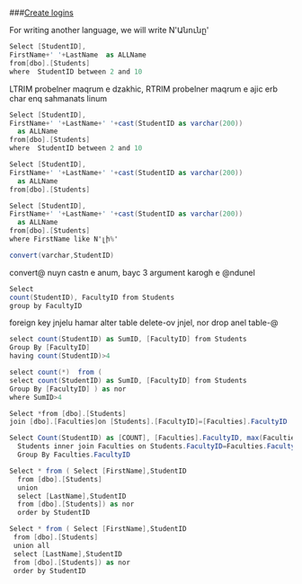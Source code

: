 #

###[Create logins]()

For writing another language, we will write    N'Անունը'



```c#
Select [StudentID], 
FirstName+' '+LastName  as ALLName
from[dbo].[Students]
where  StudentID between 2 and 10
```



LTRIM probelner maqrum e dzakhic, RTRIM  probelner maqrum e ajic erb char enq sahmanats linum

```C#
Select [StudentID], 
FirstName+' '+LastName+' '+cast(StudentID as varchar(200))
  as ALLName
from[dbo].[Students]
where  StudentID between 2 and 10
```

```C#
Select [StudentID], 
FirstName+' '+LastName+' '+cast(StudentID as varchar(200))
  as ALLName
from[dbo].[Students]
```

```C#
Select [StudentID], 
FirstName+' '+LastName+' '+cast(StudentID as varchar(200))
  as ALLName
from[dbo].[Students]
where FirstName like N'լի%'
```


```C#
convert(varchar,StudentID)
```

convert@ nuyn castn e anum, bayc 3 argument karogh e @ndunel

```C#
Select 
count(StudentID), FacultyID from Students
group by FacultyID
```


foreign key jnjelu  hamar alter table delete-ov jnjel, nor drop anel table-@

```C#
select count(StudentID) as SumID, [FacultyID] from Students
Group By [FacultyID]
having count(StudentID)>4
```


```C#
select count(*)  from (
select count(StudentID) as SumID, [FacultyID] from Students
Group By [FacultyID] ) as nor
where SumID>4
```

```C#
Select *from [dbo].[Students]
join [dbo].[Faculties]on [Students].[FacultyID]=[Faculties].FacultyID
```


```C#
Select Count(StudentID) as [COUNT], [Faculties].FacultyID, max(Faculties.FacultyName) as Name from 
  Students inner join Faculties on Students.FacultyID=Faculties.FacultyID
  Group By Faculties.FacultyID
```
```C#
Select * from ( Select [FirstName],StudentID
  from [dbo].[Students] 
  union
  select [LastName],StudentID
  from [dbo].[Students]) as nor
  order by StudentID
 ```
 
 ```C#
 Select * from ( Select [FirstName],StudentID
  from [dbo].[Students] 
  union all
  select [LastName],StudentID
  from [dbo].[Students]) as nor
  order by StudentID
  ```

